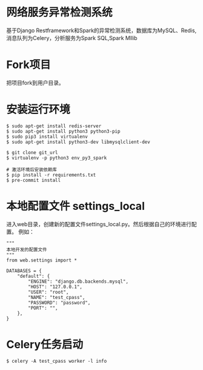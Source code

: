 # 网络服务异常检测系统
基于Django Restframework和Spark的异常检测系统，数据库为MySQL、Redis,
消息队列为Celery，分析服务为Spark SQL,Spark Mllib

# Fork项目
把项目fork到用户目录。

# 安装运行环境
```
$ sudo apt-get install redis-server
$ sudo apt-get install python3 python3-pip
$ sudo pip3 install virtualenv
$ sudo apt-get install python3-dev libmysqlclient-dev

$ git clone git_url
$ virtualenv -p python3 env_py3_spark

# 激活环境后安装依赖库
$ pip install -r requirements.txt
$ pre-commit install
```

# 本地配置文件 settings_local
进入web目录，创建新的配置文件settings_local.py。然后根据自己的环境进行配置。
例如：
```text
"""
本地开发的配置文件
"""
from web.settings import *

DATABASES = {
    "default": {
        "ENGINE": "django.db.backends.mysql",
        "HOST": "127.0.0.1",
        "USER": "root",
        "NAME": "test_cpass",
        "PASSWORD": "password",
        "PORT": "",
    },
}
```

# Celery任务启动
```
$ celery -A test_cpass worker -l info
```